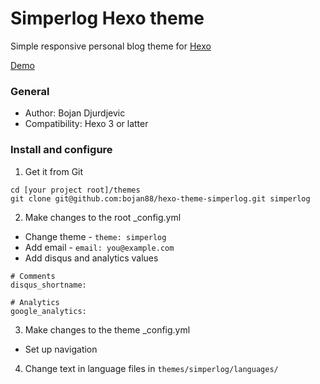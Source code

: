 # Simperlog Hexo theme
Simple responsive personal blog theme for [Hexo](http://hexo.io)

[Demo](https://bojan88.github.io/simperlog/)

### General
* Author: Bojan Djurdjevic
* Compatibility: Hexo 3 or latter

### Install and configure
1. Get it from Git
```
cd [your project root]/themes
git clone git@github.com:bojan88/hexo-theme-simperlog.git simperlog
```
2. Make changes to the root _config.yml
  * Change theme - `theme: simperlog`
  * Add email - `email: you@example.com`
  * Add disqus and analytics values
  ```
# Comments
disqus_shortname:

# Analytics
google_analytics:
  ```
3. Make changes to the theme _config.yml
  * Set up navigation
4. Change text in language files in `themes/simperlog/languages/`
